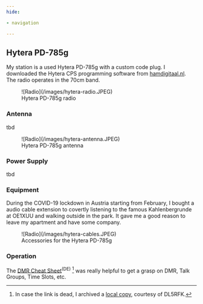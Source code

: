 ```yaml
---
hide:

- navigation

---
```


## Hytera PD-785g

My station is a used Hytera PD-785g with a custom code plug. I downloaded the Hytera CPS programming software
from [hamdigitaal.nl](https://www.hamdigitaal.nl/hytera-software-1/). The radio operates in the 70cm band.

<figure markdown>
  ![Radio](/images/hytera-radio.JPEG)
  <figcaption>Hytera PD-785g radio</figcaption>
</figure>

### Antenna

tbd

<figure markdown>
  ![Radio](/images/hytera-antenna.JPEG)
  <figcaption>Hytera PD-785g antenna</figcaption>
</figure>

### Power Supply

tbd

### Equipment

During the COVID-19 lockdown in Austria starting from February, I bought a audio cable extension to covertly listening
to the famous Kahlenbergrunde at OE1XUU and walking outside in the park. It gave me a good reason to leave my apartment
and have some company.

<figure markdown>
  ![Radio](/images/hytera-cables.JPEG)
  <figcaption>Accessories for the Hytera PD-785g</figcaption>
</figure>

### Operation

The [DMR Cheat Sheet](https://pool.dl5rfk.org/DMR-Cheatsheet.pdf)<sup>(DE)</sup> [^1] was really helpful to get a grasp
on DMR,
Talk Groups, Time Slots, etc.

[^1]: In case the link is dead, I archived a [local copy](/assets/mirror/DMR-Cheatsheet.pdf),
courtesy of DL5RFK.